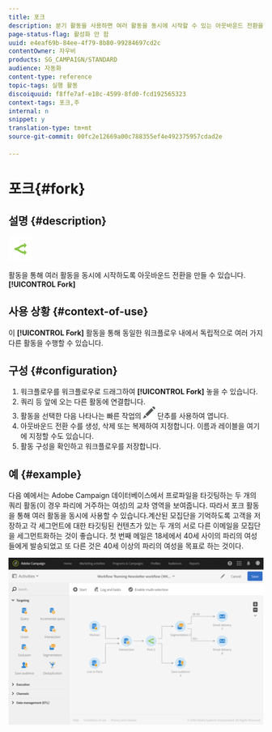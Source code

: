 ```yaml
---
title: 포크
description: 분기 활동을 사용하면 여러 활동을 동시에 시작할 수 있는 아웃바운드 전환을 만들 수 있습니다.
page-status-flag: 활성화 안 함
uuid: e4eaf69b-84ee-4f79-8b80-99284697cd2c
contentOwner: 자우비
products: SG_CAMPAIGN/STANDARD
audience: 자동화
content-type: reference
topic-tags: 실행 활동
discoiquuid: f8ffe7af-e18c-4599-8fd0-fcd192565323
context-tags: 포크,주
internal: n
snippet: y
translation-type: tm+mt
source-git-commit: 00fc2e12669a00c788355ef4e492375957cdad2e

---
```



# 포크{#fork}

## 설명 {#description}

![](assets/fork.png)

활동을 통해 여러 활동을 동시에 시작하도록 아웃바운드 전환을 만들 수 있습니다. **[!UICONTROL Fork]**

## 사용 상황 {#context-of-use}

이 **[!UICONTROL Fork]** 활동을 통해 동일한 워크플로우 내에서 독립적으로 여러 가지 다른 활동을 수행할 수 있습니다.

## 구성 {#configuration}

1. 워크플로우를 워크플로우로 드래그하여 **[!UICONTROL Fork]** 놓을 수 있습니다.
1. 쿼리 등 앞에 오는 다른 활동에 연결합니다.
1. 활동을 선택한 다음 나타나는 빠른 작업의 ![](assets/edit_darkgrey-24px.png) 단추를 사용하여 엽니다.
1. 아웃바운드 전환 수를 생성, 삭제 또는 복제하여 지정합니다. 이름과 레이블을 여기에 지정할 수도 있습니다.
1. 활동 구성을 확인하고 워크플로우를 저장합니다.

## 예 {#example}

다음 예에서는 Adobe Campaign 데이터베이스에서 프로파일을 타깃팅하는 두 개의 쿼리 활동(이 경우 파리에 거주하는 여성)의 교차 영역을 보여줍니다. 따라서 포크 활동을 통해 여러 활동을 동시에 사용할 수 있습니다.계산된 모집단을 기억하도록 고객을 저장하고 각 세그먼트에 대한 타깃팅된 컨텐츠가 있는 두 개의 서로 다른 이메일을 모집단을 세그먼트화하는 것이 좋습니다. 첫 번째 메일은 18세에서 40세 사이의 파리의 여성들에게 발송되었고 또 다른 것은 40세 이상의 파리의 여성을 목표로 하는 것이다.

![](assets/wkf_fork_example.png)

